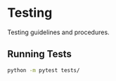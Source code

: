 # Testing

Testing guidelines and procedures.

## Running Tests

```bash
python -m pytest tests/
```

